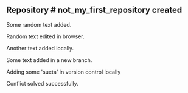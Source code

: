 ## Repository # not_my_first_repository created

Some random text added.

Random text edited in browser.

Another text added locally.

Some text added in a new branch.

Adding some 'sueta' in version control locally

Conflict solved successfully.
